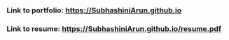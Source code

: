 ### Link to portfolio: https://SubhashiniArun.github.io


### Link to resume: https://SubhashiniArun.github.io/resume.pdf